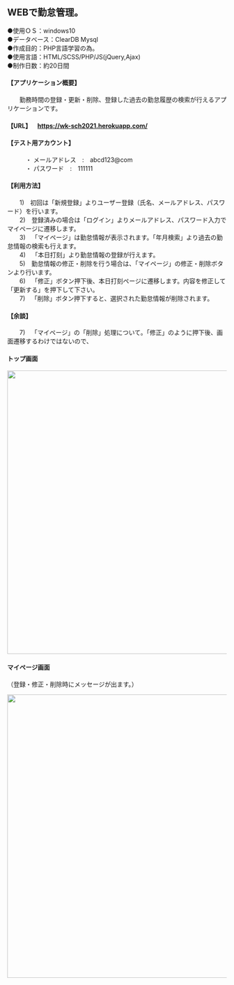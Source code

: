 ## WEBで勤怠管理。  
  
●使用ＯＳ：windows10  
●データベース：ClearDB Mysql  
●作成目的：PHP言語学習の為。  
●使用言語：HTML/SCSS/PHP/JS(jQuery,Ajax)  
●制作日数：約20日間

#### 【アプリケーション概要】　
&emsp;&emsp;勤務時間の登録・更新・削除、登録した過去の勤怠履歴の検索が行えるアプリケーションです。 
#### 【URL】&emsp;https://wk-sch2021.herokuapp.com/<br> 
#### 【テスト用アカウント】<br>
&emsp;&emsp;&emsp;・ メールアドレス&emsp;:&emsp;abcd123@com<br>
&emsp;&emsp;&emsp;・ パスワード&emsp;:&emsp;111111<br>
#### 【利用方法】<br>
&emsp;&emsp;1)&emsp;初回は「新規登録」よりユーザー登録（氏名、メールアドレス、パスワード）を行います。<br> 
&emsp;&emsp;2)&emsp;登録済みの場合は「ログイン」よりメールアドレス、パスワード入力でマイページに遷移します。<br> 
&emsp;&emsp;3)&emsp;「マイページ」は勤怠情報が表示されます。「年月検索」より過去の勤怠情報の検索も行えます。<br> 
&emsp;&emsp;4)&emsp;「本日打刻」より勤怠情報の登録が行えます。<br> 
&emsp;&emsp;5)&emsp;勤怠情報の修正・削除を行う場合は、「マイページ」の修正・削除ボタンより行います。<br> 
&emsp;&emsp;6)&emsp;「修正」ボタン押下後、本日打刻ページに遷移します。内容を修正して「更新する」を押下して下さい。<br>
&emsp;&emsp;7)&emsp;「削除」ボタン押下すると、選択された勤怠情報が削除されます。<br> 
#### 【余談】<br>
&emsp;&emsp;7)&emsp;「マイページ」の「削除」処理について。「修正」のように押下後、画面遷移するわけではないので、<br> 
#### トップ画面 

<img src="https://user-images.githubusercontent.com/73923419/104114721-f5b69100-534a-11eb-9a40-6933f1aea9ad.png" width="650px">
  
#### マイページ画面
（登録・修正・削除時にメッセージが出ます。）  
  
<img src="https://user-images.githubusercontent.com/73923419/104116314-d1fb4700-535a-11eb-8193-a52d5447878d.png" width="650px">


